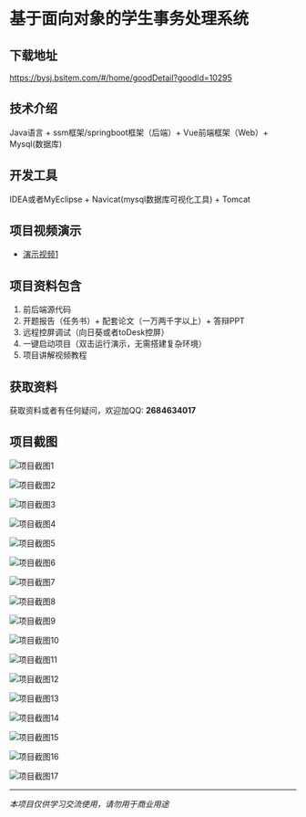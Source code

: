 # 基于面向对象的学生事务处理系统

## 下载地址
https://bysj.bsitem.com/#/home/goodDetail?goodId=10295

## 技术介绍
Java语言 + ssm框架/springboot框架（后端）+ Vue前端框架（Web）+ Mysql(数据库)

## 开发工具
IDEA或者MyEclipse + Navicat(mysql数据库可视化工具) + Tomcat

## 项目视频演示
- [演示视频1](https://graduation-images.oss-cn-beijing.aliyuncs.com/videos/828%E5%A5%97ssm%E5%BD%95%E5%83%8F/10295_ssm138%E5%9F%BA%E4%BA%8E%E9%9D%A2%E5%90%91%E5%AF%B9%E8%B1%A1%E7%9A%84%E5%AD%A6%E7%94%9F%E4%BA%8B%E5%8A%A1%E5%A4%84%E7%90%86%E7%B3%BB%E7%BB%9F%E5%BD%95%E5%83%8F.mp4)

## 项目资料包含
1. 前后端源代码
2. 开题报告（任务书）+ 配套论文（一万两千字以上）+ 答辩PPT
3. 远程控屏调试（向日葵或者toDesk控屏）
4. 一键启动项目（双击运行演示，无需搭建复杂环境）
5. 项目讲解视频教程

## 获取资料
获取资料或者有任何疑问，欢迎加QQ: **2684634017**

## 项目截图
![项目截图1](https://graduation-images.oss-cn-beijing.aliyuncs.com/图片/10295/毕设论坛项目主图.jpg)

![项目截图2](https://graduation-images.oss-cn-beijing.aliyuncs.com/图片/10295/1.png)

![项目截图3](https://graduation-images.oss-cn-beijing.aliyuncs.com/图片/10295/2.png)

![项目截图4](https://graduation-images.oss-cn-beijing.aliyuncs.com/图片/10295/3.png)

![项目截图5](https://graduation-images.oss-cn-beijing.aliyuncs.com/图片/10295/4.png)

![项目截图6](https://graduation-images.oss-cn-beijing.aliyuncs.com/图片/10295/5.png)

![项目截图7](https://graduation-images.oss-cn-beijing.aliyuncs.com/图片/10295/6.png)

![项目截图8](https://graduation-images.oss-cn-beijing.aliyuncs.com/图片/10295/7.png)

![项目截图9](https://graduation-images.oss-cn-beijing.aliyuncs.com/图片/10295/8.png)

![项目截图10](https://graduation-images.oss-cn-beijing.aliyuncs.com/图片/10295/9.png)

![项目截图11](https://graduation-images.oss-cn-beijing.aliyuncs.com/图片/10295/10.png)

![项目截图12](https://graduation-images.oss-cn-beijing.aliyuncs.com/图片/10295/11.png)

![项目截图13](https://graduation-images.oss-cn-beijing.aliyuncs.com/图片/10295/12.png)

![项目截图14](https://graduation-images.oss-cn-beijing.aliyuncs.com/图片/10295/13.png)

![项目截图15](https://graduation-images.oss-cn-beijing.aliyuncs.com/图片/10295/14.png)

![项目截图16](https://graduation-images.oss-cn-beijing.aliyuncs.com/图片/10295/15.png)

![项目截图17](https://graduation-images.oss-cn-beijing.aliyuncs.com/图片/10295/16.png)

---
*本项目仅供学习交流使用，请勿用于商业用途*
